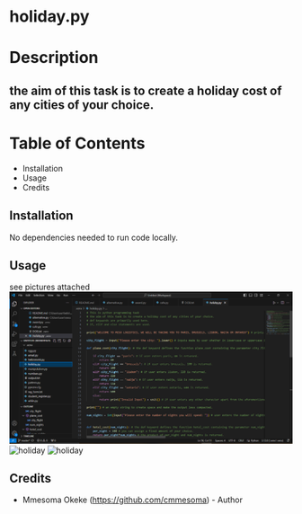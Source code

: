 # holiday.py

# Description
## the aim of this task is to create a holiday cost of any cities of your choice.
# Table of Contents

- Installation
- Usage
- Credits

## Installation

No dependencies needed to run code locally.

## Usage
see pictures attached
![holiday](https://github.com/cmmesoma/codingTasks/blob/3b4bf37d730f52507b657d3edaa5005a2ee63c10/holi_1.PNG)
![holiday]()
![holiday]()

## Credits

- Mmesoma Okeke (https://github.com/cmmesoma) - Author
